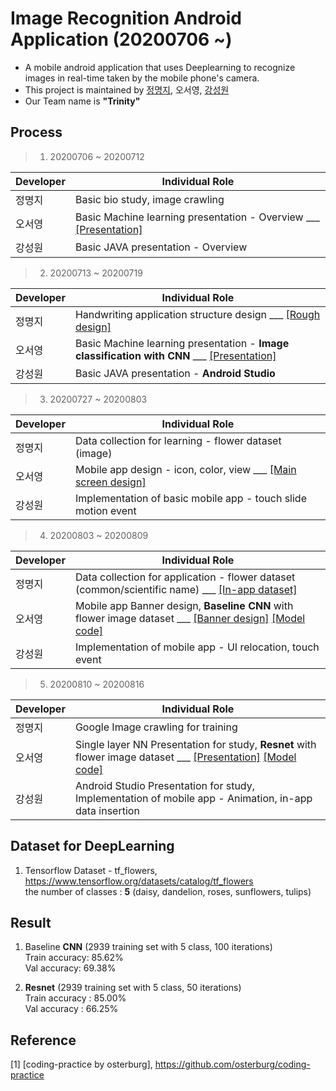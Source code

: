 # Image Recognition Android Application (20200706 ~)
- A mobile android application that uses Deeplearning to recognize images in real-time taken by the mobile phone's camera.
- This project is maintained by [정명지](https://github.com/mongdii), 오서영, [강성원](https://github.com/Soric-stu)
- Our Team name is **"Trinity"**  

## Process
> 1. 20200706 ~ 20200712  

|Developer|Individual Role|
|---|------|
|정명지|Basic bio study, image crawling|
|오서영|Basic Machine learning presentation - Overview ___ [[Presentation]](https://github.com/OH-Seoyoung/Image_Recognition_Android_Application/blob/master/Presentation/20200710_basic_ML_1.pdf)|
|강성원|Basic JAVA presentation - Overview|  

> 2. 20200713 ~ 20200719  

|Developer|Individual Role|
|---|------|
|정명지|Handwriting application structure design ___ [[Rough design]](https://github.com/OH-Seoyoung/Image_Recognition_Android_Application/tree/master/Rough_Design)|
|오서영|Basic Machine learning presentation - **Image classification with CNN** ___ [[Presentation]](https://github.com/OH-Seoyoung/Image_Recognition_Android_Application/blob/master/Presentation/20200710_basic_ML_2.pdf)|
|강성원|Basic JAVA presentation - **Android Studio**|  

> 3. 20200727 ~ 20200803  

|Developer|Individual Role|
|---|------|
|정명지|Data collection for learning - flower dataset (image)|
|오서영|Mobile app design - icon, color, view ___ [[Main screen design]](https://github.com/OH-Seoyoung/Image_Recognition_Android_Application/tree/master/Main_Design/main_screen)|
|강성원|Implementation of basic mobile app - touch slide motion event|  

> 4. 20200803 ~ 20200809  

|Developer|Individual Role|
|---|------|
|정명지|Data collection for application - flower dataset (common/scientific name) ___ [[In-app dataset]](https://github.com/OH-Seoyoung/Image_Recognition_Android_Application/tree/master/In-app_Data)|
|오서영|Mobile app Banner design, **Baseline CNN** with flower image dataset ___ [[Banner design]](https://github.com/OH-Seoyoung/Image_Recognition_Android_Application/tree/master/Main_Design/launch_screen)  [[Model code]](https://github.com/OH-Seoyoung/Image_Recognition_Android_Application/blob/master/Image_recognition_DeepLearning_Models/20200807_baseline_CNN/Baseline_CNN.ipynb)|
|강성원|Implementation of mobile app - UI relocation, touch event|  

> 5. 20200810 ~ 20200816  

|Developer|Individual Role|
|---|------|
|정명지|Google Image crawling for training|
|오서영|Single layer NN Presentation for study, **Resnet** with flower image dataset ___ [[Presentation]](https://github.com/OH-Seoyoung/Image_Recognition_Android_Application/blob/master/Presentation_for_study/20200816_basic_ML_3/20200816_Single_Layer_Neural_Network.ipynb)  [[Model code]](https://github.com/OH-Seoyoung/Image_Recognition_Android_Application/blob/master/Image_recognition_DeepLearning_Models/20200816_Resnet_code/Resnet_with_flower_dataset.ipynb)|
|강성원|Android Studio Presentation for study, Implementation of mobile app - Animation, in-app data insertion|  

## Dataset for DeepLearning
1. Tensorflow Dataset - tf_flowers, https://www.tensorflow.org/datasets/catalog/tf_flowers  
    the number of classes : **5** (daisy, dandelion, roses, sunflowers, tulips)

## Result
1. Baseline **CNN** (2939 training set with 5 class, 100 iterations)  
Train accuracy: 85.62%  
Val accuracy: 69.38%

2. **Resnet** (2939 training set with 5 class, 50 iterations)  
Train accuracy : 85.00%  
Val accuracy : 66.25%



## Reference
[1] [coding-practice by osterburg], https://github.com/osterburg/coding-practice




